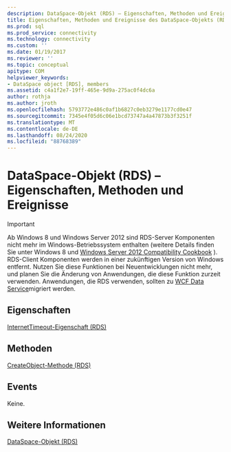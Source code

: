 ```yaml
---
description: DataSpace-Objekt (RDS) – Eigenschaften, Methoden und Ereignisse
title: Eigenschaften, Methoden und Ereignisse des DataSpace-Objekts (RDS) | Microsoft-Dokumentation
ms.prod: sql
ms.prod_service: connectivity
ms.technology: connectivity
ms.custom: ''
ms.date: 01/19/2017
ms.reviewer: ''
ms.topic: conceptual
apitype: COM
helpviewer_keywords:
- DataSpace object [RDS], members
ms.assetid: c4a1f2e7-19ff-465e-9d9a-275ac0f4dc6a
author: rothja
ms.author: jroth
ms.openlocfilehash: 5793772e486c0af1b6827c0eb3279e1177cd0e47
ms.sourcegitcommit: 7345e4f05d6c06e1bcd73747a4a47873b3f3251f
ms.translationtype: MT
ms.contentlocale: de-DE
ms.lasthandoff: 08/24/2020
ms.locfileid: "88768389"
---
```

# <a name="dataspace-object-rds-properties-methods-and-events"></a>DataSpace-Objekt (RDS) – Eigenschaften, Methoden und Ereignisse
> [!IMPORTANT]
>  Ab Windows 8 und Windows Server 2012 sind RDS-Server Komponenten nicht mehr im Windows-Betriebssystem enthalten (weitere Details finden Sie unter Windows 8 und [Windows Server 2012 Compatibility Cookbook](https://www.microsoft.com/download/details.aspx?id=27416) ). RDS-Client Komponenten werden in einer zukünftigen Version von Windows entfernt. Nutzen Sie diese Funktionen bei Neuentwicklungen nicht mehr, und planen Sie die Änderung von Anwendungen, die diese Funktion zurzeit verwenden. Anwendungen, die RDS verwenden, sollten zu [WCF Data Service](https://go.microsoft.com/fwlink/?LinkId=199565)migriert werden.  
  
## <a name="properties"></a>Eigenschaften  
 [InternetTimeout-Eigenschaft (RDS)](./internettimeout-property-rds.md)  
  
## <a name="methods"></a>Methoden  
 [CreateObject-Methode (RDS)](./createobject-method-rds.md)  
  
## <a name="events"></a>Events  
 Keine.  
  
## <a name="see-also"></a>Weitere Informationen  
 [DataSpace-Objekt (RDS)](./dataspace-object-rds.md)